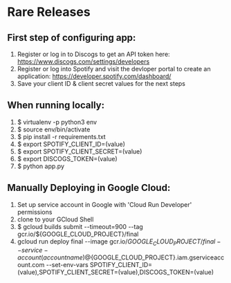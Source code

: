 # Rare Releases

## First step of configuring app:
1. Register or log in to Discogs to get an API token here: https://www.discogs.com/settings/developers
2. Register or log into Spotify and visit the devloper portal to create an application: https://developer.spotify.com/dashboard/
3. Save your client ID & client secret values for the next steps

## When running locally:

1. 	$ virtualenv -p python3 env
2. 	$ source env/bin/activate
3. 	$ pip install -r requirements.txt
4. 	$ export SPOTIFY_CLIENT_ID=(value)
5. 	$ export SPOTIFY_CLIENT_SECRET=(value)
6. 	$ export DISCOGS_TOKEN=(value)
7. 	$ python app.py

## Manually Deploying in Google Cloud:

1. Set up service account in Google with 'Cloud Run Developer' permissions
1. clone to your GCloud Shell
2. 	$ gcloud builds submit --timeout=900 --tag gcr.io/${GOOGLE_CLOUD_PROJECT}/final
3. 	 gcloud run deploy final --image gcr.io/${GOOGLE_CLOUD_PROJECT}/final --service-account (accountname)@${GOOGLE_CLOUD_PROJECT}.iam.gserviceaccount.com --set-env-vars SPOTIFY_CLIENT_ID=(value),SPOTIFY_CLIENT_SECRET=(value),DISCOGS_TOKEN=(value)
